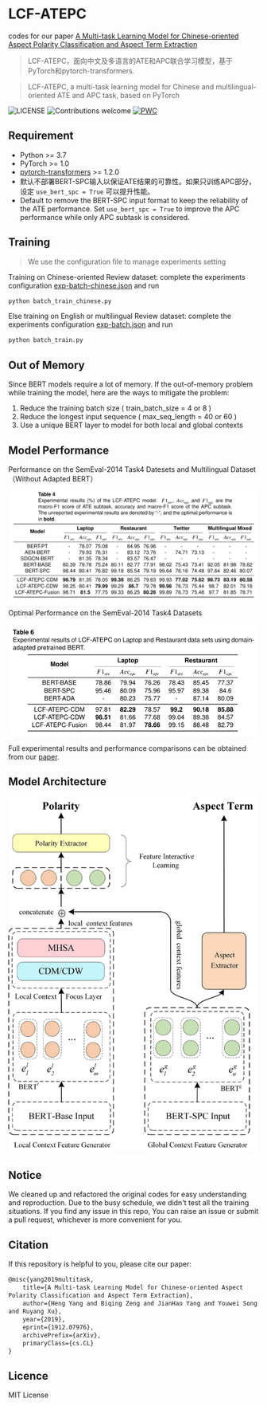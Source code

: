 # LCF-ATEPC

codes for our paper [A Multi-task Learning Model for Chinese-oriented Aspect Polarity Classification and Aspect Term Extraction](https://arxiv.org/abs/1912.07976)

> LCF-ATEPC，面向中文及多语言的ATE和APC联合学习模型，基于PyTorch和pytorch-transformers.

> LCF-ATEPC,  a multi-task learning model for Chinese and multilingual-oriented ATE and APC task, based on PyTorch

![LICENSE](https://img.shields.io/packagist/l/doctrine/orm.svg)
![Contributions welcome](https://img.shields.io/badge/contributions-welcome-brightgreen.svg)
[![PWC](https://img.shields.io/endpoint.svg?url=https://paperswithcode.com/badge/a-multi-task-learning-model-for-chinese/aspect-based-sentiment-analysis-on-semeval)](https://paperswithcode.com/sota/aspect-based-sentiment-analysis-on-semeval?p=a-multi-task-learning-model-for-chinese)

## Requirement

* Python >= 3.7
* PyTorch >= 1.0
* [pytorch-transformers](https://github.com/huggingface/pytorch-transformers) >= 1.2.0
* 默认不部署BERT-SPC输入以保证ATE结果的可靠性。如果只训练APC部分，设定 `use_bert_spc = True` 可以提升性能。
* Default to remove the BERT-SPC input format to keep the reliability of the ATE performance. Set `use_bert_spc = True` to improve the APC performance while only APC subtask is considered.

## Training
> We use the configuration file to manage experiments setting

Training on Chinese-oriented Review dataset: complete the experiments configuration [exp-batch-chinese.json](./exp-batch-chinese.json) and run 

```sh
python batch_train_chinese.py
```

Else training on English or multilingual Review dataset: complete the experiments configuration [exp-batch.json](./exp-batch.json) and run 

```sh
python batch_train.py
```

## Out of Memory

Since BERT models require a lot of memory. If the out-of-memory problem while training the model, here are the ways to mitigate the problem:
1. Reduce the training batch size ( train_batch_size = 4 or 8 )
2. Reduce the longest input sequence ( max_seq_length = 40 or 60 )
3. Use a unique BERT layer to model for both local and global contexts

## Model Performance

Performance on the SemEval-2014 Task4 Datesets and Multilingual Dataset（Without Adapted BERT）

![SemEval](assets/multilingual-results.png)

Optimal Performance on the SemEval-2014 Task4 Datasets

![Chinese](assets/SemEval-2014-results.png)

Full experimental results and performance comparisons can be obtained from our [paper]((https://arxiv.org/abs/1912.07976)).

## Model Architecture
![lcf](assets/lcf-atepc.png)

## Notice

We cleaned up and refactored the original codes for easy understanding and reproduction.
Due to the busy schedule, we didn't test all the training situations. If you find any issue in this repo,
You can raise an issue or submit a pull request, whichever is more convenient for you.

## Citation

If this repository is helpful to you, please cite our paper:

    @misc{yang2019multitask,
        title={A Multi-task Learning Model for Chinese-oriented Aspect Polarity Classification and Aspect Term Extraction},
        author={Heng Yang and Biqing Zeng and JianHao Yang and Youwei Song and Ruyang Xu},
        year={2019},
        eprint={1912.07976},
        archivePrefix={arXiv},
        primaryClass={cs.CL}
    }

## Licence

MIT License

